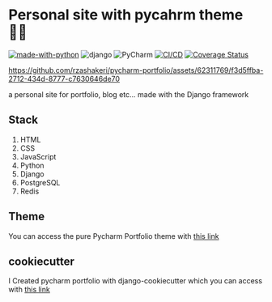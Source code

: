 # Personal site with pycahrm theme 🧑‍💻 

[![made-with-python](https://img.shields.io/badge/Made%20with-Python-1f425f.svg)](https://www.python.org/)
![django](https://img.shields.io/badge/django-092e20)
![PyCharm](https://img.shields.io/badge/pycharm-1e7240)
[![CI/CD](https://github.com/rzashakeri/personal-site/actions/workflows/ci-cd.yml/badge.svg)](https://github.com/rzashakeri/personal-site/actions/workflows/ci-cd.yml)
[![Coverage Status](https://coveralls.io/repos/github/rzashakeri/personal-site/badge.svg?branch=master)](https://coveralls.io/github/rzashakeri/personal-site?branch=master)

https://github.com/rzashakeri/pycharm-portfolio/assets/62311769/f3d5ffba-2712-434d-8777-c7630646de70


a personal site for portfolio, blog etc... made with the Django framework


## Stack
1. HTML 
2. CSS
3. JavaScript
4. Python
5. Django
6. PostgreSQL
7. Redis

## Theme

You can access the pure Pycharm Portfolio theme with [this link](https://github.com/rzashakeri/pycharm-portfolio-theme)


## cookiecutter 

I Created pycharm portfolio with django-cookiecutter which you can
access with [this link](https://github.com/rzashakeri/pycharm-portfolio-cookiecutter)
